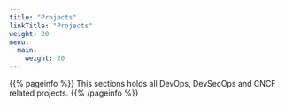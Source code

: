 ```yaml
---
title: "Projects"
linkTitle: "Projects"
weight: 20
menu:
  main:
    weight: 20
---
```


{{% pageinfo %}}
This sections holds all DevOps, DevSecOps and CNCF related projects.
{{% /pageinfo %}}


